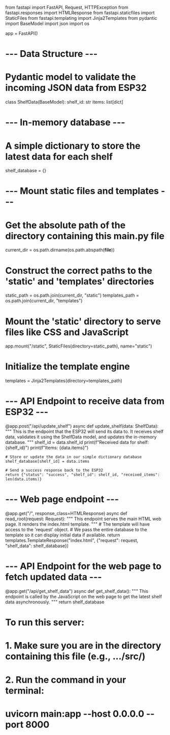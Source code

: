from fastapi import FastAPI, Request, HTTPException
from fastapi.responses import HTMLResponse
from fastapi.staticfiles import StaticFiles
from fastapi.templating import Jinja2Templates
from pydantic import BaseModel
import json
import os

app = FastAPI()

# --- Data Structure ---
# Pydantic model to validate the incoming JSON data from ESP32
class ShelfData(BaseModel):
    shelf_id: str
    items: list[dict]

# --- In-memory database ---
# A simple dictionary to store the latest data for each shelf
shelf_database = {}

# --- Mount static files and templates ---
# Get the absolute path of the directory containing this main.py file
current_dir = os.path.dirname(os.path.abspath(__file__))

# Construct the correct paths to the 'static' and 'templates' directories
static_path = os.path.join(current_dir, "static")
templates_path = os.path.join(current_dir, "templates")

# Mount the 'static' directory to serve files like CSS and JavaScript
app.mount("/static", StaticFiles(directory=static_path), name="static")
# Initialize the template engine
templates = Jinja2Templates(directory=templates_path)


# --- API Endpoint to receive data from ESP32 ---
@app.post("/api/update_shelf")
async def update_shelf(data: ShelfData):
    """
    This is the endpoint that the ESP32 will send its data to.
    It receives shelf data, validates it using the ShelfData model,
    and updates the in-memory database.
    """
    shelf_id = data.shelf_id
    print(f"Received data for shelf: {shelf_id}")
    print(f"Items: {data.items}")

    # Store or update the data in our simple dictionary database
    shelf_database[shelf_id] = data.items

    # Send a success response back to the ESP32
    return {"status": "success", "shelf_id": shelf_id, "received_items": len(data.items)}


# --- Web page endpoint ---
@app.get("/", response_class=HTMLResponse)
async def read_root(request: Request):
    """
    This endpoint serves the main HTML web page.
    It renders the index.html template.
    """
    # The template will have access to the 'request' object.
    # We pass the entire database to the template so it can display initial data if available.
    return templates.TemplateResponse("index.html", {"request": request, "shelf_data": shelf_database})


# --- API Endpoint for the web page to fetch updated data ---
@app.get("/api/get_shelf_data")
async def get_shelf_data():
    """
    This endpoint is called by the JavaScript on the web page
    to get the latest shelf data asynchronously.
    """
    return shelf_database

# To run this server:
# 1. Make sure you are in the directory containing this file (e.g., .../src/)
# 2. Run the command in your terminal:
#    uvicorn main:app --host 0.0.0.0 --port 8000
